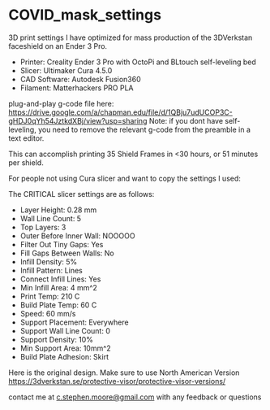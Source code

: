 # COVID_mask_settings
3D print settings I have optimized for mass production of the 3DVerkstan faceshield on an Ender 3 Pro.  

* Printer: Creality Ender 3 Pro with OctoPi and BLtouch self-leveling bed
* Slicer: Ultimaker Cura 4.5.0
* CAD Software: Autodesk Fusion360
* Filament: Matterhackers PRO PLA

plug-and-play g-code file here: https://drive.google.com/a/chapman.edu/file/d/1QBju7udUCOP3C-gHDJ0qYh54JztkdXBj/view?usp=sharing
Note: if you dont have self-leveling, you need to remove the relevant g-code from the preamble in a text editor.

This can accomplish printing 35 Shield Frames in <30 hours, or 51 minutes per shield.  

For people not using Cura slicer and want to copy the settings I used: 

The CRITICAL slicer settings are as follows: 
* Layer Height: 0.28 mm
* Wall Line Count: 5 
* Top Layers: 3
* Outer Before Inner Wall: NOOOOO
* Filter Out Tiny Gaps: Yes
* Fill Gaps Between Walls: No
* Infill Density: 5%
* Infill Pattern: Lines
* Connect Infill Lines: Yes
* Min Infill Area: 4 mm^2
* Print Temp: 210 C
* Build Plate Temp: 60 C
* Speed: 60 mm/s
* Support Placement: Everywhere
* Support Wall Line Count: 0
* Support Density: 10%
* Min Support Area: 10mm^2
* Build Plate Adhesion: Skirt


Here is the original design.  Make sure to use North American Version 
https://3dverkstan.se/protective-visor/protective-visor-versions/

contact me at c.stephen.moore@gmail.com with any feedback or questions
